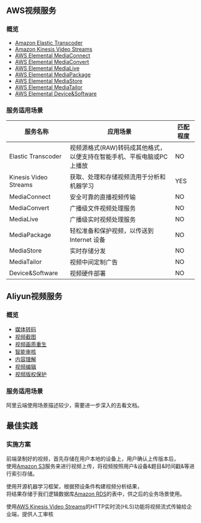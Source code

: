 ## AWS视频服务

### 概览

  - [Amazon Elastic Transcoder](https://amazonaws-china.com/cn/cloudwatch/?nc2=h_m1)
  - [Amazon Kinesis Video Streams](https://amazonaws-china.com/cn/kinesis/video-streams/?nc2=h_m1)
  - [AWS Elemental MediaConnect](https://amazonaws-china.com/cn/mediaconnect/?nc2=h_m1)
  - [AWS Elemental MediaConvert](https://amazonaws-china.com/cn/mediaconvert/?nc2=h_m1)
  - [AWS Elemental MediaLive](https://amazonaws-china.com/cn/medialive/?nc2=h_m1)
  - [AWS Elemental MediaPackage](https://amazonaws-china.com/cn/mediapackage/?nc2=h_m1)
  - [AWS Elemental MediaStore](https://amazonaws-china.com/cn/mediastore/?nc2=h_m1)
  - [AWS Elemental MediaTailor](https://amazonaws-china.com/cn/mediatailor/?nc2=h_m1)
  - [AWS Elemental Device&Software](https://amazonaws-china.com/cn/elemental-appliances-software/?nc2=h_m1)

### 服务适用场景

| 服务名称 | 应用场景 | 匹配程度 |
| ------|------|------|
| Elastic Transcoder |视频源格式(RAW)转码成其他格式，以便支持在智能手机、平板电脑或PC上播放|NO|
| Kinesis Video Streams |获取、处理和存储视频流用于分析和机器学习|YES|
| MediaConnect |安全可靠的直播视频传输|NO|
| MediaConvert |广播级文件视频处理服务|NO|
| MediaLive |广播级实时视频处理服务|NO|
| MediaPackage |轻松准备和保护视频，以传送到 Internet 设备|NO|
| MediaStore |实时存储分发|NO|
| MediaTailor |视频中间定制广告|NO|
| Device&Software | 视频硬件部署 |NO|


## Aliyun视频服务

### 概览
 
  - [媒体转码](https://www.aliyun.com/product/mts?spm=a2c4g.11186623.5.3.6bf276fasM9coQ)
  - [视频截图](https://www.aliyun.com/product/mts?spm=a2c4g.11186623.5.3.6bf276fasM9coQ)
  - [视频画质重生](https://www.aliyun.com/product/mts?spm=a2c4g.11186623.5.3.6bf276fasM9coQ)
  - [智能审核](https://www.aliyun.com/product/mts?spm=a2c4g.11186623.5.3.6bf276fasM9coQ)
  - [内容理解](https://www.aliyun.com/product/mts?spm=a2c4g.11186623.5.3.6bf276fasM9coQ)
  - [视频编辑](https://www.aliyun.com/product/mts?spm=a2c4g.11186623.5.3.6bf276fasM9coQ)
  - [视频版权保护](https://www.aliyun.com/product/mts?spm=a2c4g.11186623.5.3.6bf276fasM9coQ)

### 服务适用场景

阿里云端使用场景描述较少，需要进一步深入的去看文档。

## 最佳实践

### 实施方案

前端录制好的视频，首先存储在用户本地的设备上，用户确认上传版本后，  
使用[Amazon S3](https://amazonaws-china.com/cn/s3/?nc2=h_m1)服务来进行视频上传，将视频按照用户&设备&题目&时间戳&等进行索引存储。  

使用开源机器学习框架，根据预设条件构建视频分析结果，  
将结果存储于我们逻辑数据库[Amazon RDS](https://amazonaws-china.com/cn/rds/?nc2=h_m1)的表中，供之后的业务场景使用。  

使用[AWS Kinesis Video Streams](https://amazonaws-china.com/cn/kinesis/video-streams/?nc2=h_m1)的HTTP实时流(HLS)功能将视频流式传输给企业端，提供人工审核
